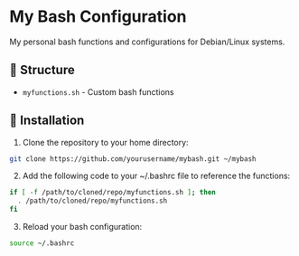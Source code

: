 # My Bash Configuration

My personal bash functions and configurations for Debian/Linux systems.

## 📁 Structure

- `myfunctions.sh` - Custom bash functions

## 🚀 Installation

1. Clone the repository to your home directory:
```bash
git clone https://github.com/yourusername/mybash.git ~/mybash
```

2. Add the following code to your ~/.bashrc file to reference the functions:
```bash
if [ -f /path/to/cloned/repo/myfunctions.sh ]; then
  . /path/to/cloned/repo/myfunctions.sh
fi
```

3. Reload your bash configuration:
```bash
source ~/.bashrc
```
